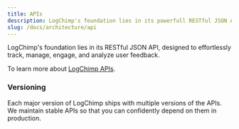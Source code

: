```yaml
---
title: APIs
description: LogChimp's foundation lies in its powerfull RESTful JSON API.
slug: /docs/architecture/api
---
```


LogChimp's foundation lies in its RESTful JSON API, designed to effortlessly track, manage, engage, and analyze user feedback.

To learn more about [LogChimp APIs](/api).

### Versioning

Each major version of LogChimp ships with multiple versions of the APIs. We maintain stable APIs so that you can confidently depend on them in production.
